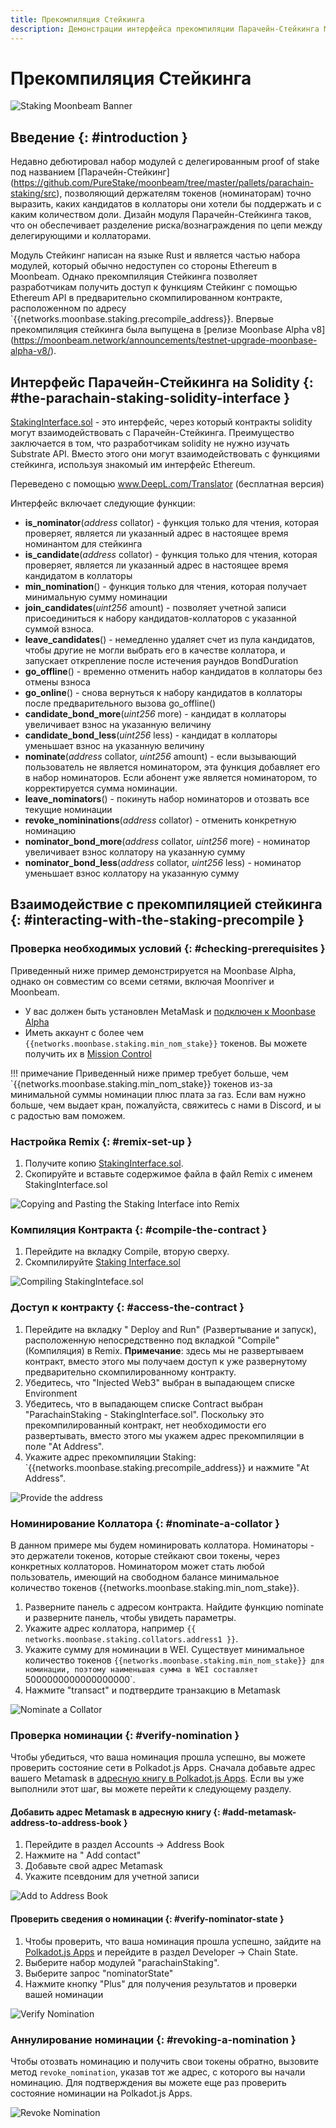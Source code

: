 ```yaml
---
title: Прекомпиляция Стейкинга
description: Демонстрации интерфейса прекомпиляции Парачейн-Стейкинга Moonbeam на основе Ethereum Solidity 
---
```


# Прекомпиляция Стейкинга

![Staking Moonbeam Banner](/images/staking/staking-precompile-banner.png)

## Введение {: #introduction } 

Недавно дебютировал набор модулей с делегированным proof of stake под названием [Парачейн-Стейкинг] (https://github.com/PureStake/moonbeam/tree/master/pallets/parachain-staking/src), позволяющий держателям токенов (номинаторам) точно выразить, каких кандидатов в коллаторы они хотели бы поддержать и с каким количеством доли. Дизайн модуля Парачейн-Стейкинга таков, что он обеспечивает разделение риска/вознаграждения по цепи между делегирующими и коллаторами.

Модуль Стейкинг написан на языке Rust и является частью набора модулей, который обычно недоступен со стороны Ethereum в Moonbeam. Однако прекомпиляция Стейкинга позволяет разработчикам получить доступ к функциям Стейкинг с помощью Ethereum API в предварительно скомпилированном контракте, расположенном по адресу `{{networks.moonbase.staking.precompile_address}}. Впервые прекомпиляция стейкинга была выпущена в [релизе Moonbase Alpha v8] (https://moonbeam.network/announcements/testnet-upgrade-moonbase-alpha-v8/).


## Интерфейс Парачейн-Стейкинга на Solidity {: #the-parachain-staking-solidity-interface } 

[StakingInterface.sol](https://github.com/PureStake/moonbeam/blob/master/precompiles/parachain-staking/StakingInterface.sol) - это интерфейс, через который контракты solidity могут взаимодействовать с Парачейн-Стейкинга. Преимущество заключается в том, что разработчикам solidity не нужно изучать Substrate API. Вместо этого они могут взаимодействовать с функциями стейкинга, используя знакомый им интерфейс Ethereum.

Переведено с помощью www.DeepL.com/Translator (бесплатная версия)

Интерфейс включает следующие функции:

  - **is_nominator**(*address* collator) - функция только для чтения, которая проверяет, является ли указанный адрес в настоящее время номинантом для стейкинга
 - **is_candidate**(*address* collator) - функция только для чтения, которая проверяет, является ли указанный адрес в настоящее время кандидатом в коллаторы
 - **min_nomination**() - функция только для чтения, которая получает минимальную сумму номинации
 - **join_candidates**(*uint256* amount) - позволяет учетной записи присоединиться к набору кандидатов-коллаторов с указанной суммой взноса.
 - **leave_candidates**() - немедленно удаляет счет из пула кандидатов, чтобы другие не могли выбрать его в качестве коллатора, и запускает открепление после истечения раундов BondDuration
 - **go_offline**() - временно отменить набор кандидатов в коллаторы без отмены взноса
 - **go_online**() - снова вернуться к набору кандидатов в коллаторы после предварительного вызова go_offline()
 - **candidate_bond_more**(*uint256* more) - кандидат в коллаторы увеличивает взнос на указанную величину
 - **candidate_bond_less**(*uint256* less) - кандидат в коллаторы уменьшает взнос на указанную величину
 - **nominate**(*address* collator, *uint256* amount) - если вызывающий пользователь не является номинатором, эта функция добавляет его в набор номинаторов. Если абонент уже является номинатором, то корректируется сумма номинации.
 - **leave_nominators**() - покинуть набор номинаторов и отозвать все текущие номинации
 - **revoke_nomininations**(*address* collator) - отменить конкретную номинацию
 - **nominator_bond_more**(*address* collator, *uint256* more) - номинатор увеличивает взнос  коллатору на указанную сумму
 - **nominator_bond_less**(*address* collator, *uint256* less) - номинатор уменьшает взнос  коллатору на указанную сумму

## Взаимодействие с прекомпиляцией стейкинга {: #interacting-with-the-staking-precompile } 

### Проверка необходимых условий {: #checking-prerequisites } 
Приведенный ниже пример демонстрируется на Moonbase Alpha, однако он совместим со всеми сетями, включая Moonriver и Moonbeam.

 - У вас должен быть установлен MetaMask и [подключен к Moonbase Alpha](/getting-started/moonbase/metamask/)
 - Иметь аккаунт с более чем `{{networks.moonbase.staking.min_nom_stake}}` токенов. Вы можете получить их в [Mission Control](/getting-started/moonbase/faucet/)

!!! примечание
    Приведенный ниже пример требует больше, чем `{{networks.moonbase.staking.min_nom_stake}} токенов из-за минимальной суммы номинации плюс плата за газ. Если вам нужно больше, чем выдает кран, пожалуйста, свяжитесь с нами в Discord, и ы с радостью вам поможем. 

### Настройка Remix {: #remix-set-up } 
1. Получите копию [StakingInterface.sol](https://github.com/PureStake/moonbeam/blob/master/precompiles/parachain-staking/StakingInterface.sol).
2. Скопируйте и вставьте содержимое файла в файл Remix с именем StakingInterface.sol

![Copying and Pasting the Staking Interface into Remix](/images/staking/staking-precompile-1.png)

### Компиляция Контракта {: #compile-the-contract } 
1. Перейдите на вкладку Compile, вторую сверху.
2. Скомпилируйте [Staking Interface.sol](https://github.com/PureStake/moonbeam/blob/master/precompiles/parachain-staking/StakingInterface.sol)

![Compiling StakingInteface.sol](/images/staking/staking-precompile-2.png)

### Доступ к контракту {: #access-the-contract } 
1. Перейдите на вкладку " Deploy and Run" (Развертывание и запуск), расположенную непосредственно под вкладкой "Compile" (Компиляция) в Remix. **Примечание**: здесь мы не развертываем контракт, вместо этого мы получаем доступ к уже развернутому предварительно скомпилированному контракту.
2. Убедитесь, что "Injected Web3" выбран в выпадающем списке Environment
3. Убедитесь, что в выпадающем списке Contract выбран "ParachainStaking - StakingInterface.sol". Поскольку это прекомпилированный контракт, нет необходимости его развертывать, вместо этого мы укажем адрес прекомпиляции в поле "At Address".
4. Укажите адрес прекомпиляции Staking: `{{networks.moonbase.staking.precompile_address}} и нажмите "At Address".

![Provide the address](/images/staking/staking-precompile-3.png)

### Номинирование Коллатора {: #nominate-a-collator } 
В данном примере мы будем номинировать коллатора. Номинаторы - это держатели токенов, которые стейкают свои токены, через конкретных коллаторов. Номинатором может стать любой пользователь, имеющий на свободном балансе минимальное количество токенов {{networks.moonbase.staking.min_nom_stake}}.

1. Разверните панель с адресом контракта. Найдите функцию nominate и разверните панель, чтобы увидеть параметры.
2. Укажите адрес коллатора, например `{{ networks.moonbase.staking.collators.address1 }}`.
3. Укажите сумму для номинации в WEI. Существует минимальное количество токенов `{{networks.moonbase.staking.min_nom_stake}} для номинации, поэтому наименьшая сумма в WEI составляет `5000000000000000000`.
4. Нажмите "transact" и подтвердите транзакцию в Metamask

![Nominate a Collator](/images/staking/staking-precompile-4.png)

### Проверка номинации {: #verify-nomination } 
Чтобы убедиться, что ваша номинация прошла успешно, вы можете проверить состояние сети в Polkadot.js Apps. Сначала добавьте адрес вашего Мetamask в [адресную книгу в Polkadot.js Apps](https://polkadot.js.org/apps/?rpc=wss%3A%2F%2Fwss.testnet.moonbeam.network#/addresses). Если вы уже выполнили этот шаг, вы можете перейти к следующему разделу.

#### Добавить адрес Metamask в адресную книгу {: #add-metamask-address-to-address-book } 
1. Перейдите в раздел Accounts -> Address Book 
2. Нажмите на " Add contact"
3. Добавьте свой адрес Metamask
4. Укажите псевдоним для учетной записи

![Add to Address Book](/images/staking/staking-precompile-5.png)

#### Проверить сведения о номинации {: #verify-nominator-state } 
1. Чтобы проверить, что ваша номинация прошла успешно, зайдите на [Polkadot.js Apps](https://polkadot.js.org/apps/?rpc=wss%3A%2F%2Fwss.testnet.moonbeam.network#/chainstate) и перейдите в раздел Developer -> Chain State.
2. Выберите набор модулей "parachainStaking".
3. Выберите запрос "nominatorState"
4. Нажмите кнопку "Plus" для получения результатов и проверки вашей номинации

![Verify Nomination](/images/staking/staking-precompile-6.png)

### Аннулирование номинации {: #revoking-a-nomination } 
Чтобы отозвать номинацию и получить свои токены обратно, вызовите метод `revoke_nomination`, указав тот же адрес, с которого вы начали номинацию. Для подтверждения вы можете еще раз проверить состояние номинации на Polkadot.js Apps.

![Revoke Nomination](/images/staking/staking-precompile-7.png)
